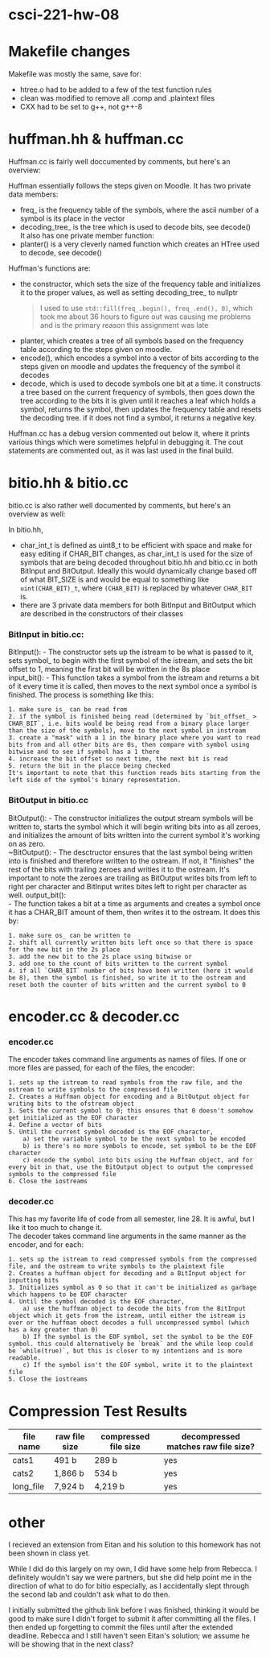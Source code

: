 # csci-221-hw-08

Makefile changes
================

Makefile was mostly the same, save for:
- htree.o had to be added to a few of the test function rules
- clean was modified to remove all .comp and .plaintext files
- CXX had to be set to g++, not g++-8



huffman.hh & huffman.cc
=======================

Huffman.cc is fairly well doccumented by comments, but here's an overview:

Huffman essentially follows the steps given on Moodle. It has two private data members:
 - freq_ is the frequency table of the symbols, where the ascii number of a symbol is its place in the vector
 - decoding_tree_ is the tree which is used to decode bits, see decode()\
It also has one private member function:
 - planter() is a very cleverly named function which creates an HTree used to decode, see decode()

Huffman's functions are:
 - the constructor, which sets the size of the frequency table and initializes it to the proper values, as well as setting decoding_tree_ to nullptr
    > I used to use `std::fill(freq_.begin(), freq_.end(), 0)`, which took me about 36 hours to figure out was causing me problems and is the primary reason this assignment was late
 - planter, which creates a tree of all symbols based on the frequency table according to the steps given on moodle. 
 - encode(), which encodes a symbol into a vector of bits according to the steps given on moodle and updates the frequency of the symbol it decodes
 - decode, which is used to decode symbols one bit at a time. it constructs a tree based on the current frequency of symbols, then goes down the tree according to the bits it is given until it reaches a leaf which holds a symbol, returns the symbol, then updates the frequency table and resets the decoding tree. if it does not find a symbol, it returns a negative key.

Huffman.cc has a debug version commented out below it, where it prints various things which were sometimes helpful in debugging it. The cout statements are commented out, as it was last used in the final build.




bitio.hh & bitio.cc
=======================

bitio.cc is also rather well documented by comments, but here's an overview as well:

In bitio.hh,

- char_int_t is defined as uint8_t to be efficient with space and make for easy editing if CHAR_BIT changes, as char_int_t is used for the size of symbols that are being decoded throughout bitio.hh and bitio.cc in both BitInput and BitOutput. Ideally this would dynamically change based off of what BIT_SIZE is and would be equal to something like `uint(CHAR_BIT)_t`, where `(CHAR_BIT)` is replaced by whatever `CHAR_BIT` is.
- there are 3 private data members for both BitInput and BitOutput which are described in the constructors of their classes

### BitInput in bitio.cc:
BitInput():
	- The constructor sets up the istream to be what is passed to it, sets symbol_ to begin with the first symbol of the istream, and sets the bit offset to 1, meaning the first bit will be written in the 8s place\
input_bit():
	- This function takes a symbol from the istream and returns a bit of it every time it is called, then moves to the next symbol once a symbol is finished. The process is something like this:

	1. make sure is_ can be read from
	2. if the symbol is finished being read (determined by `bit_offset_ > CHAR_BIT`, i.e. bits would be being read from a binary place larger than the size of the symbols), move to the next symbol in instream
	3. create a "mask" with a 1 in the binary place where you want to read bits from and all other bits are 0s, then compare with symbol using bitwise and to see if symbol has a 1 there
	4. increase the bit offset so next time, the next bit is read
	5. return the bit in the placce being checked
	It's important to note that this function reads bits starting from the left side of the symbol's binary representation.

### BitOutput in bitio.cc
BitOutput():
	- The constructor initializes the output stream symbols will be written to, starts the symbol which it will begin writing bits into as all zeroes, and initializes the amount of bits written into the current symbol it's working on as zero.\
~BitOutput():
	- The desctructor ensures that the last symbol being written into is finished and therefore written to the ostream. If not, it "finishes" the rest of the bits with trailing zeroes and writies it to the ostream. It's important to note the zeroes are trailing as BitOutput writes bits from left to right per character and BitInput writes bites left to right per character as well.
output_bit():\
	- The function takes a bit at a time as arguments and creates a symbol once it has a CHAR_BIT amount of them, then writes it to the ostream. It does this by:

	1. make sure os_ can be written to
	2. shift all currently written bits left once so that there is space for the new bit in the 2s place
	3. add the new bit to the 2s place using bitwise or
	3. add one to the count of bits written to the current symbol
	4. if all `CHAR_BIT` number of bits have been written (here it would be 8), then the symbol is finished, so write it to the ostream and reset both the counter of bits written and the current symbol to 0



encoder.cc & decoder.cc
=======================

### encoder.cc
The encoder takes command line arguments as names of files. If one or more files are passed, for each of the files, the encoder:

	1. sets up the istream to read symbols from the raw file, and the ostream to write symbols to the compressed file
	2. Creates a Huffman object for encoding and a BitOutput object for writing bits to the ofstream object
	3. Sets the current symbol to 0; this ensures that 0 doesn't somehow get initialized as the EOF character
	4. Define a vector of bits
	5. Until the current symbol decoded is the EOF character,
		a) set the variable symbol to be the next symbol to be encoded
		b) is there's no more symbols to encode, set symbol to be the EOF character
		c) encode the symbol into bits using the Huffman object, and for every bit in that, use the BitOutput object to output the compressed symbols to the compressed file
	6. Close the iostreams

### decoder.cc
This has my favorite life of code from all semester, line 28. It is awful, but I like it too much to change it.\
The decoder takes command line arguments in the same manner as the encoder, and for each:

	1. sets up the istream to read compressed symbols from the compressed file, and the ostream to write symbols to the plaintext file
	2. Creates a huffman object for decoding and a BitInput object for inputting bits
	3. Initializes symbol as 0 so that it can't be initialized as garbage which happens to be EOF character
	4. Until the symbol decoded is the EOF character,
		a) use the huffman object to decode the bits from the BitInput object which it gets from the istream, until either the istream is over or the huffman obect decodes a full uncompressed symbol (which has a key greater than 0)
		b) If the symbol is the EOF symbol, set the symbol to be the EOF symbol. this could alternatively be `break` and the while loop could be `while(true)`, but this is closer to my intentions and is more readable.
		c) If the symbol isn't the EOF symbol, write it to the plaintext file
	5. Close the iostreams



Compression Test Results
========================

| file name	| raw file size	| compressed file size	| decompressed matches raw file size?	|
| --------- | ------------- | --------------------- | ------------------------------------- |
| cats1		| 491 b			| 289 b					| yes									|
| cats2		| 1,866 b		| 534 b					| yes 									|
| long_file	| 7,924 b		| 4,219 b				| yes 									|



other
=====

I recieved an extension from Eitan and his solution to this homework has not been shown in class yet.

While I did do this largely on my own, I did have some help from Rebecca. I definitely wouldn't say we were partners, but she did help point me in the direction of what to do for bitio especially, as I accidentally slept through the second lab and couldn't ask what to do then.

I initially submitted the github link before I was finished, thinking it would be good to make sure I didn't forget to submit it after committing all the files. I then ended up forgetting to commit the files until after the extended deadline. Rebecca and I still haven't seen Eitan's solution; we assume he will be showing that in the next class?